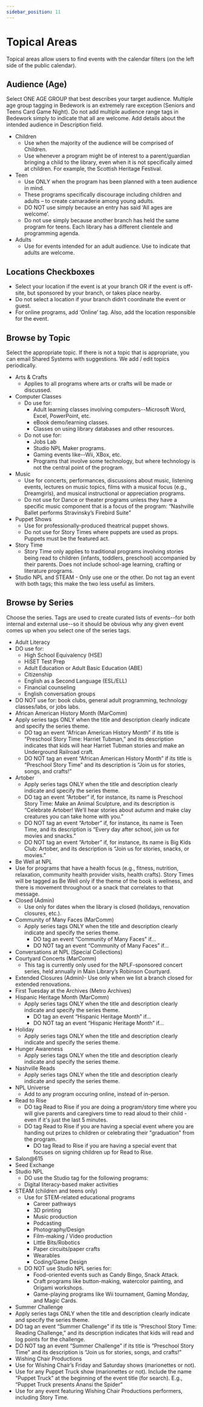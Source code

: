 ```yaml
---
sidebar_position: 11
---
```


# Topical Areas

Topical areas allow users to find events with the calendar filters (on the left side of the public calendar).

##	Audience (Age)

Select ONE AGE GROUP that best describes your target audience. Multiple age group tagging in Bedework is an extremely rare exception (Seniors and Teens Card Game Night). Do not add multiple audience range tags in Bedework simply to indicate that all are welcome. Add details about the intended audience in Description field.
  -	Children
      -	Use when the majority of the audience will be comprised of Children.
      - Use whenever a program might be of interest to a parent/guardian bringing a child to the library, even when it is not specifically aimed at children. For example, the Scottish Heritage Festival.
  -	Teen
      - Use ONLY when the program has been planned with a teen audience in mind.
      - These programs specifically discourage including children and adults – to create camaraderie among young adults.
      -	DO NOT use simply because an entry has said ‘All ages are welcome’.
      -	Do not use simply because another branch has held the same program for teens. Each library has a different clientele and programming agenda.
  -	Adults
      - Use for events intended for an adult audience. Use to indicate that adults are welcome.

## Locations Checkboxes
-	Select your location if the event is at your branch OR if the event is off-site, but sponsored by your branch, or takes place nearby.
-	Do not select a location if your branch didn’t coordinate the event or guest.
- For online programs, add ‘Online’ tag. Also, add the location responsible for the event.

## Browse by Topic
Select the appropriate topic. If there is not a topic that is appropriate, you can email Shared Systems with suggestions. We add / edit topics periodically.
  -	Arts & Crafts
      -	Applies to all programs where arts or crafts will be made or discussed.
  -	Computer Classes
      - Do use for:
        -	Adult learning classes involving computers--Microsoft Word, Excel, PowerPoint, etc.
        -	eBook demo/learning classes.
        -	Classes on using library databases and other resources.
      -	Do not use for:
        -	Jobs Lab
        -	Studio NPL Maker programs.
        -	Gaming events like--Wii, XBox, etc.
        -	Programs that involve some technology, but where technology is not the central point of the program.
  -	Music
      -	Use for concerts, performances, discussions about music, listening events, lectures on music topics, films with a musical focus  (e.g., Dreamgirls), and musical instructional or appreciation programs.
      -	Do not use for Dance or theater programs unless they have a specific music component that is a focus of the program: “Nashville Ballet performs Stravinsky’s Firebird Suite”
  - Puppet Shows  
      - Use for professionally-produced theatrical puppet shows.
      - Do not use for Story Times where puppets are used as props. Puppets must be the featured act.
  -	Story Time
      - Story Time only applies to traditional programs involving stories being read to children (infants, toddlers, preschool) accompanied by their parents. Does not include school-age learning, crafting or literature programs.
  - Studio NPL and STEAM - Only use one or the other. Do not tag an event with both tags; this make the two less     useful as limiters.

##	Browse by Series
Choose the series. Tags are used to create curated lists of events--for both internal and external use--so it should be obvious why any given event comes up when you select one of the series tags.
-	Adult Literacy
  -	DO use for:
      -	High School Equivalency (HSE)
      -	HiSET Test Prep
      -	Adult Education or Adult Basic Education (ABE)
      -	Citizenship
      -	English as a Second Language (ESL/ELL)
      -	Financial counseling
      -	English conversation groups
  -	DO NOT use for: book clubs, general adult programming, technology classes/labs, or jobs labs.
-	African American History Month (MarComm)
  -	Apply series tags ONLY when the title and description clearly indicate and specify the series theme.
      -	DO tag an event “African American History Month” if its title is “Preschool Story Time: Harriet Tubman,” and its description indicates that kids will hear Harriet Tubman stories and make an Underground Railroad craft.
      -	DO NOT tag an event “African American History Month” if its title is “Preschool Story Time” and its description is “Join us for stories, songs, and crafts!”
-	Artober
      -	Apply series tags ONLY when the title and description clearly indicate and specify the series theme.
      -	DO tag an event “Artober” if, for instance, its name is Preschool Story Time: Make an Animal Sculpture, and its description is “Celebrate Artober! We’ll hear stories about autumn and make clay creatures you can take home with you.”
      -	DO NOT tag an event “Artober” if, for instance, its name is Teen Time, and its description is “Every day after school, join us for movies and snacks.”
      -	DO NOT tag an event “Artober” if, for instance, its name is Big Kids Club: Artober, and its description is “Join us for stories, snacks, or movies.”
-	Be Well at NPL
  -	Use for programs that have a health focus (e.g., fitness, nutrition, relaxation, community health provider visits, health crafts). Story Times will be tagged as Be Well only if the theme of the book is wellness, and there is movement throughout or a snack that correlates to that message.
-	Closed (Admin)
      - Use only for dates when the library is closed (holidays, renovation closures, etc.).
-	Community of Many Faces (MarComm)
      - Apply series tags ONLY when the title and description clearly indicate and specify the series theme.
        - DO tag an event “Community of Many Faces” if...
        - DO NOT tag an event “Community of Many Faces” if...
- Conversations at NPL (Special Collections)
-	Courtyard Concerts (MarComm)
      - This tag is currently only used for the NPLF-sponsored concert series, held annually in Main Library’s Robinson Courtyard.
- Extended Closures (Admin)- Use only when we list a branch closed for extended renovations.
- First Tuesday at the Archives (Metro Archives)
- Hispanic Heritage Month (MarComm)
    - Apply series tags ONLY when the title and description clearly indicate and specify the series theme.
      - DO tag an event “Hispanic Heritage Month” if...
      - DO NOT tag an event “Hispanic Heritage Month” if...
- Holiday
  - Apply series tags ONLY when the title and description clearly indicate and specify the series theme.
-	Hunger Awareness
      -	Apply series tags ONLY when the title and description clearly indicate and specify the series theme.
-	Nashville Reads
      - Apply series tags ONLY when the title and description clearly indicate and specify the series theme.
- NPL Universe
  - Add to any program occuring online, instead of in-person.
- Read to Rise
  - DO tag Read to Rise if you are doing a program/story time where you will give parents and caregivers time to read aloud to their child - even if it's just the last 5 minutes.
  - DO tag Read to Rise if you are having a special event where you are handing out prizes to children or celebrating their "graduation" from the program.
      - DO tag Read to Rise if you are having a special event that focuses on signing children up for Read to Rise.
-	Salon@615
- Seed Exchange
- Studio NPL
  - DO use the Studio tag for the following programs:
  - Digital literacy-based maker activities
- STEAM (children and teens only)
  - Use for STEM-related educational programs
      -	Career pathways
      - 3D printing
      - Music production
      - Podcasting
      - Photography/Design
      - Film-making / Video production
      - Little Bits/Robotics
      - Paper circuits/paper crafts
      -	Wearables
      - Coding/Game Design
  -	DO NOT use Studio NPL series for:
      - Food-oriented events such as Candy Bingo, Snack Attack.
      -	Craft programs like button-making, watercolor painting, and Origami workshops.
      - Game-playing programs like Wii tournament, Gaming Monday, and Magic Cards.
-	Summer Challenge
  - Apply series tags ONLY when the title and description clearly indicate and specify the series theme.
  -	DO tag an event “Summer Challenge” if its title is “Preschool Story Time: Reading Challenge,” and its description indicates that kids will read and log points for the challenge.
  -	DO NOT tag an event “Summer Challenge” if its title is “Preschool Story Time” and its description is “Join us for stories, songs, and crafts!”
-	Wishing Chair Productions
  -	Use for Wishing Chair’s Friday and Saturday shows (marionettes or not).
  -	Use for any Puppet Truck show (marionettes or not). Include the name “Puppet Truck” at the beginning of the event title (for search). E.g., “Puppet Truck presents Anansi the Spider”
  - Use for any event featuring Wishing Chair Productions performers, including Story Time.
